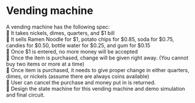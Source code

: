 # Vending machine
A vending machine has the following spec:  
 It takes nickels, dimes, quarters, and $1 bill  
 It sells Ramen Noodle for $1, potato chips for $0.85, soda for $0.75, candies for $0.50, bottle water for $0.25, and gum for $0.15  
 Once $1 is entered, no more money will be accepted  
 Once the item is purchased, change will be given right away. (You cannot buy two items or more at a time)  
 Once item is purchased, it needs to give proper change in either quarters, dimes, or nickels (assume there are always coins available)  
 User can cancel the purchase and money put in is returned.  
 Design the state machine for this vending machine and demo simulation and final circuit.